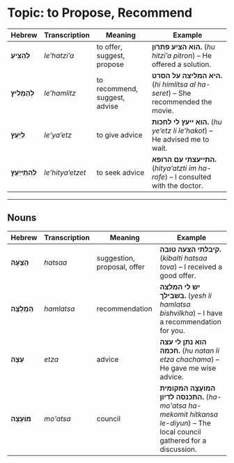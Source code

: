 # Topic: to Propose, Recommend

| **Hebrew**     | **Transcription**   | **Meaning**                          | **Example** |  
|------------------------|---------------------|--------------------------------------|-------------|  
| **לְהַצִּיעַ**        | *le’hatzi’a*         | to offer, suggest, propose           | **הוא הציע פתרון.** (*hu hitzi’a pitron*) – He offered a solution. |  
| **לְהַמְלִיץ**        | *le’hamlitz*         | to recommend, suggest, advise        | **היא המליצה על הסרט.** (*hi himlitsa al ha-seret*) – She recommended the movie. |  
| **לְיַעֵץ**           | *le’ya’etz*          | to give advice                           | **הוא ייעץ לי לחכות.** (*hu ye’etz li le’hakot*) – He advised me to wait. |  
| **לְהִתְייַעֵץ**      | *le’hitya’etzet*     | to seek advice                           | **התייעצתי עם הרופא.** (*hitya’atzti im ha-rofe*) – I consulted with the doctor. |  

---

## Nouns

| **Hebrew**     | **Transcription**   | **Meaning**                          | **Example** |  
|------------------------|---------------------|--------------------------------------|-------------|  
| **הַצָּעָה**          | *hatsaa*             | suggestion, proposal, offer | **קיבלתי הצעה טובה.** (*kibalti hatsaa tova*) – I received a good offer. |  
| **הַמְלָצָה**         | *hamlatsa*           | recommendation            | **יש לי המלצה בשבילך.** (*yesh li hamlatsa bishvilkha*) – I have a recommendation for you. |  
| **עֵצָה**             | *etza*               | advice                  | **הוא נתן לי עצה חכמה.** (*hu natan li etza chachama*) – He gave me wise advice. |  
| **מוֹעָצָה**          | *mo'atsa*             | council                 | **המוֹעָצָה המקומית התכנסה לדיון.** (*ha-mo'atsa ha-mekomit hitkansa le-diyun*) – The local council gathered for a discussion. |
